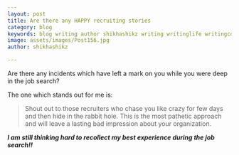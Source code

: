```yaml
---
layout: post
title: Are there any HAPPY recruiting stories
category: blog
keywords: blog writing author shikhashikz writing writinglife writingcommunity dailyblogpost dailyblogpostchallenge jobsearch
image: assets/images/Post156.jpg
author: shikhashikz

---
```

Are there any incidents which have left a mark on you while you were deep in the job search?

The one which stands out for me is:

>Shout out to those recruiters who chase you like crazy for few days and then hide in the rabbit hole. This is the most pathetic approach and will leave a lasting bad impression about your organization.
>

***I am still thinking hard to recollect my best experience during the job search!!***
